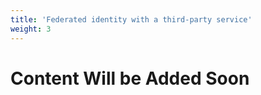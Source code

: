 ```yaml
---
title: 'Federated identity with a third-party service'
weight: 3
---
```


# Content Will be Added Soon
